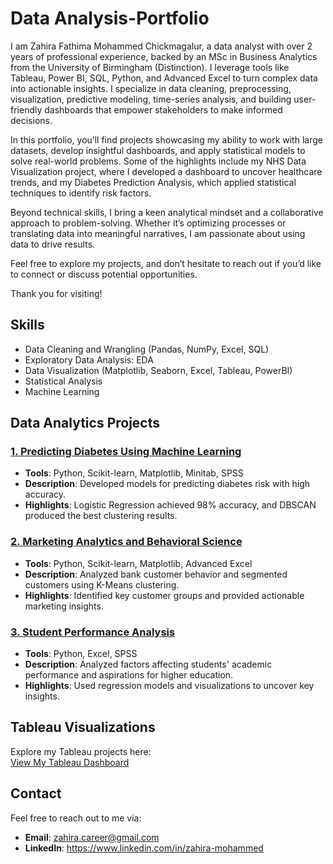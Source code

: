 # Data Analysis-Portfolio

I am Zahira Fathima Mohammed Chickmagalur, a data analyst with over 2 years of professional experience, backed by an MSc in Business Analytics from the University of Birmingham (Distinction). I leverage tools like Tableau, Power BI, SQL, Python, and Advanced Excel to turn complex data into actionable insights. I specialize in data cleaning, preprocessing, visualization, predictive modeling, time-series analysis, and building user-friendly dashboards that empower stakeholders to make informed decisions.

In this portfolio, you’ll find projects showcasing my ability to work with large datasets, develop insightful dashboards, and apply statistical models to solve real-world problems. Some of the highlights include my NHS Data Visualization project, where I developed a dashboard to uncover healthcare trends, and my Diabetes Prediction Analysis, which applied statistical techniques to identify risk factors.

Beyond technical skills, I bring a keen analytical mindset and a collaborative approach to problem-solving. Whether it’s optimizing processes or translating data into meaningful narratives, I am passionate about using data to drive results.

Feel free to explore my projects, and don’t hesitate to reach out if you’d like to connect or discuss potential opportunities.

Thank you for visiting!

## Skills
- Data Cleaning and Wrangling (Pandas, NumPy, Excel, SQL)
- Exploratory Data Analysis: EDA
- Data Visualization (Matplotlib, Seaborn, Excel, Tableau, PowerBI)
- Statistical Analysis
- Machine Learning

## Data Analytics Projects
### [1. Predicting Diabetes Using Machine Learning](./Diabetes_Prediction)
- **Tools**: Python, Scikit-learn, Matplotlib, Minitab, SPSS
- **Description**: Developed models for predicting diabetes risk with high accuracy.
- **Highlights**: Logistic Regression achieved 98% accuracy, and DBSCAN produced the best clustering results.
  
### [2. Marketing Analytics and Behavioral Science](./Marketing_Analytics)
- **Tools**: Python, Scikit-learn, Matplotlib, Advanced Excel
- **Description**: Analyzed bank customer behavior and segmented customers using K-Means clustering.
- **Highlights**: Identified key customer groups and provided actionable marketing insights.

### [3. Student Performance Analysis](./Student_Performance_Analysis)
- **Tools**: Python, Excel, SPSS
- **Description**: Analyzed factors affecting students' academic performance and aspirations for higher education.
- **Highlights**: Used regression models and visualizations to uncover key insights.


## Tableau Visualizations
Explore my Tableau projects here:  
[View My Tableau Dashboard](https://public.tableau.com/app/profile/zahira.mohammed/vizzes)

## Contact
Feel free to reach out to me via:
- **Email**: zahira.career@gmail.com
- **LinkedIn**: https://www.linkedin.com/in/zahira-mohammed
  
